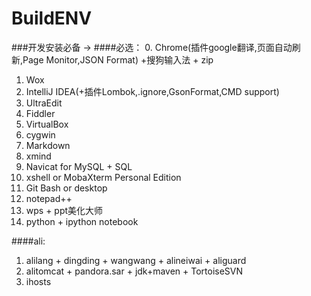 # BuildENV
###开发安装必备 ->
####必选：
0. Chrome(插件google翻译,页面自动刷新,Page Monitor,JSON Format)  +搜狗输入法 + zip
1. Wox
2. IntelliJ IDEA(+插件Lombok,.ignore,GsonFormat,CMD support)
3. UltraEdit
4. Fiddler
5. VirtualBox
6. cygwin
7. Markdown
8. xmind
9. Navicat for MySQL + SQL
10. xshell or MobaXterm Personal Edition
11. Git Bash or desktop
12. notepad++
13. wps + ppt美化大师
14. python + ipython notebook

####ali:
1. alilang + dingding + wangwang + alineiwai + aliguard
2. alitomcat + pandora.sar + jdk+maven + TortoiseSVN
3. ihosts